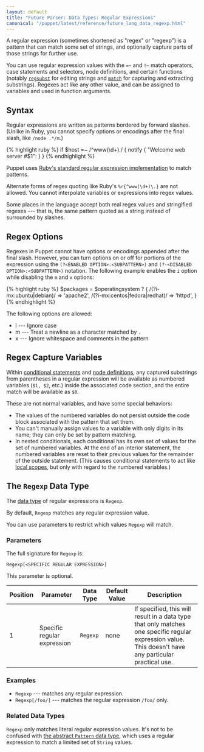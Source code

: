 ```yaml
---
layout: default
title: "Future Parser: Data Types: Regular Expressions"
canonical: "/puppet/latest/reference/future_lang_data_regexp.html"
---
```


[regsubst]: /references/3.8.latest/function.html#regsubst
[match]: /references/3.8.latest/function.html#match
[ruby_regexp]: http://ruby-doc.org/core/Regexp.html
[conditional]: ./future_lang_conditional.html
[node]: ./future_lang_node_definitions.html
[local]: ./future_lang_scope.html#local-scopes
[data type]: ./future_lang_data_type.html
[pattern]: ./future_lang_data_abstract.html#pattern


A regular expression (sometimes shortened as "regex" or "regexp") is a pattern that can match some set of strings, and optionally capture parts of those strings for further use.

You can use regular expression values with the `=~` and `!~` match operators, case statements and selectors, node definitions, and certain functions (notably [`regsubst`][regsubst] for editing strings and [`match`][match] for capturing and extracting substrings). Regexes act like any other value, and can be assigned to variables and used in function arguments.

## Syntax

Regular expressions are written as patterns bordered by forward slashes. (Unlike in Ruby, you cannot specify options or encodings after the final slash, like `/node .*/m`.)

{% highlight ruby %}
    if $host =~ /^www(\d+)\./ {
      notify { "Welcome web server #$1": }
    }
{% endhighlight %}

Puppet uses [Ruby's standard regular expression implementation][ruby_regexp] to match patterns.

Alternate forms of regex quoting like Ruby's `%r{^www(\d+)\.}` are not allowed. You cannot interpolate variables or expressions into regex values.

Some places in the language accept both real regex values and stringified regexes --- that is, the same pattern quoted as a string instead of surrounded by slashes.

## Regex Options

Regexes in Puppet cannot have options or encodings appended after the final slash. However, you can turn options on or off for portions of the expression using the `(?<ENABLED OPTION>:<SUBPATTERN>)` and `(?-<DISABLED OPTION>:<SUBPATTERN>)` notation. The following example enables the `i` option while disabling the `m` and `x` options:

{% highlight ruby %}
     $packages = $operatingsystem ? {
       /(?i-mx:ubuntu|debian)/        => 'apache2',
       /(?i-mx:centos|fedora|redhat)/ => 'httpd',
     }
{% endhighlight %}

The following options are allowed:

* i --- Ignore case
* m --- Treat a newline as a character matched by `.`
* x --- Ignore whitespace and comments in the pattern

## Regex Capture Variables

Within [conditional statements][conditional] and [node definitions][node], any captured substrings from parentheses in a regular expression will be available as numbered variables (`$1, $2`, etc.) inside the associated code section, and the entire match will be available as `$0`.

These are not normal variables, and have some special behaviors:

* The values of the numbered variables do not persist outside the code block associated with the pattern that set them.
* You can't manually assign values to a variable with only digits in its name; they can only be set by pattern matching.
* In nested conditionals, each conditional has its own set of values for the set of numbered variables. At the end of an interior statement, the numbered variables are reset to their previous values for the remainder of the outside statement. (This causes conditional statements to act like [local scopes][local], but only with regard to the numbered variables.)

## The `Regexp` Data Type

The [data type][] of regular expressions is `Regexp`.

By default, `Regexp` matches any regular expression value.

You can use parameters to restrict which values `Regexp` will match.

### Parameters

The full signature for `Regexp` is:

    Regexp[<SPECIFIC REGULAR EXPRESSION>]

This parameter is optional.

Position | Parameter        | Data Type | Default Value | Description
---------| -----------------|-----------|---------------|------------
1 | Specific regular expression | `Regexp` | none | If specified, this will result in a data type that only matches one specific regular expression value. This doesn't have any particular practical use.

### Examples

* `Regexp` --- matches any regular expression.
* `Regexp[/foo/]` --- matches the regular expression `/foo/` only.

### Related Data Types

`Regexp` only matches literal regular expression values. It's not to be confused with [the abstract `Pattern` data type][pattern], which uses a regular expression to match a limited set of `String` values.
